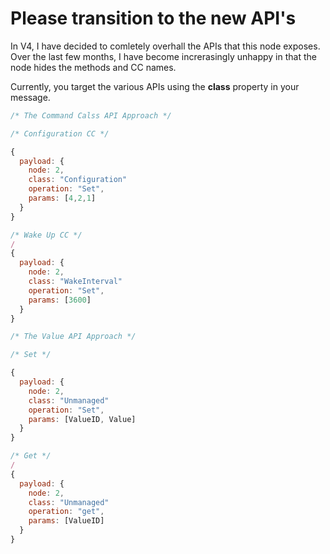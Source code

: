 # Please transition to the new API's

In V4, I have decided to comletely overhall the APIs that this node exposes.
Over the last few months, I have become increrasingly unhappy in that the  node hides the methods and CC names.

Currently, you target the various APIs using the **class** property in your message.


```javascript
/* The Command Calss API Approach */

/* Configuration CC */

{
  payload: {
    node: 2,
    class: "Configuration"
    operation: "Set",
    params: [4,2,1] 
  }
}

/* Wake Up CC */
/
{
  payload: {
    node: 2,
    class: "WakeInterval"
    operation: "Set",
    params: [3600] 
  }
}
```

```javascript
/* The Value API Approach */

/* Set */

{
  payload: {
    node: 2,
    class: "Unmanaged"
    operation: "Set",
    params: [ValueID, Value] 
  }
}

/* Get */
/
{
  payload: {
    node: 2,
    class: "Unmanaged"
    operation: "get",
    params: [ValueID] 
  }
}
```